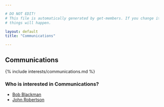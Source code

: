 ```yaml
---

# DO NOT EDIT!
# This file is automatically generated by get-members. If you change it, bad
# things will happen.

layout: default
title: "Communications"

---
```


## Communications

{% include interests/communications.md %}

### Who is interested in Communications?


* [Bob Blackman](/members/bob-blackman.html)
* [John Robertson](/members/john-robertson.html)
